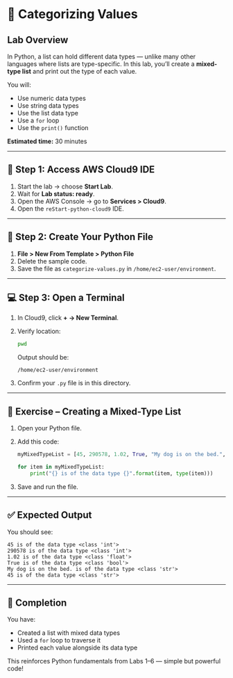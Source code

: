 # 🧮 Categorizing Values

## Lab Overview

In Python, a list can hold different data types — unlike many other languages where lists are type-specific. In this lab, you’ll create a **mixed-type list** and print out the type of each value.

You will:

* Use numeric data types
* Use string data types
* Use the list data type
* Use a `for` loop
* Use the `print()` function

**Estimated time:** 30 minutes

---

## 🔑 Step 1: Access AWS Cloud9 IDE

1. Start the lab → choose **Start Lab**.
2. Wait for **Lab status: ready**.
3. Open the AWS Console → go to **Services > Cloud9**.
4. Open the `reStart-python-cloud9` IDE.

---

## 📂 Step 2: Create Your Python File

1. **File > New From Template > Python File**
2. Delete the sample code.
3. Save the file as `categorize-values.py` in `/home/ec2-user/environment`.

---

## 💻 Step 3: Open a Terminal

1. In Cloud9, click **+ → New Terminal**.

2. Verify location:

   ```bash
   pwd
   ```

   Output should be:

   ```
   /home/ec2-user/environment
   ```

3. Confirm your `.py` file is in this directory.

---

## 🧩 Exercise – Creating a Mixed-Type List

1. Open your Python file.

2. Add this code:

   ```python
   myMixedTypeList = [45, 290578, 1.02, True, "My dog is on the bed.", "45"]

   for item in myMixedTypeList:
       print("{} is of the data type {}".format(item, type(item)))
   ```

3. Save and run the file.

---

## ✅ Expected Output

You should see:

```
45 is of the data type <class 'int'>
290578 is of the data type <class 'int'>
1.02 is of the data type <class 'float'>
True is of the data type <class 'bool'>
My dog is on the bed. is of the data type <class 'str'>
45 is of the data type <class 'str'>
```

---

## 🎉 Completion

You have:

* Created a list with mixed data types
* Used a `for` loop to traverse it
* Printed each value alongside its data type

This reinforces Python fundamentals from Labs 1–6 — simple but powerful code!
